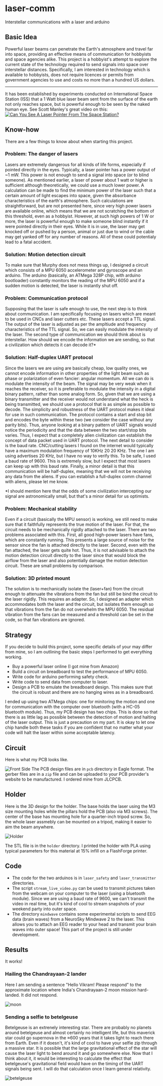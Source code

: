 # laser-comm
Interstellar communications with a laser and arduino

## Basic Idea

Powerful laser beams can penetrate the Earth's atmosphere and travel far into space, providing an effective means of communication for hobbyists and space agencies alike. This project is a hobbyist's attempt to explore the current state of the technology required to send signals into space over interstellar distances. Specifically, I am interested in technology which is available to hobbyists, does not require licences or permits from government agencies to use and costs no more than a hundred US dollars.

----
It has been established by experiments conducted on International Space Station (ISS) that a 1 Watt blue laser beam sent from the surface of the earth not only reaches space, but is powerful enough to be seen by the naked human eye. See Scott Manley's great video on this:  
[![Can You See A Laser Pointer From The Space Station?](http://img.youtube.com/vi/DCQ2CbfGs6g/0.jpg)](http://www.youtube.com/watch?v=DCQ2CbfGs6g "Can You See A Laser Pointer From The Space Station?")

## Know-how

There are a few things to know about when starting this project. 

### Problem: The danger of lasers

Lasers are extremely dangerous for all kinds of life forms, especially if pointed directly in the eyes. Typically, a laser pointer has a power output of \~1 mW. This power is not enough to send a signal into space (or to blind someone). As mentioned earlier, a laser of power about 1 watt or higher is sufficient although theoretically, we could use a much lower power. A calculation can be made to find the minimum power of the laser such that a certain amount of light escapes into space, given the absorbance characteristics of the earth's atmosphere. Such calculations are straightforward, but are not presented here, since very high power lasers are available online, which means that we are not scratching the bottom of this threshold, even as a hobbyist. However, at such high powers of 1 W or more, the laser is powerful enough to make someone blind instantly if it were pointed directly in their eyes. While it is in use, the laser may get knocked off or pushed by a person, animal or just due to wind or the cable may get yanked off for any number of reasons. All of these could potentialy lead to a fatal accident.


### Solution: Motion detection circuit
To make sure that Murphy does not mess things up, I designed a circuit which consists of a MPU 6050 accelerometer and gyroscope and an arduino.
The arduino (basically, an ATMega 328P chip, with arduino bootloader) constantly monitors the reading of the MPU 6050 and if a sudden motion is detected, the laser is instantly shut off.

### Problem: Communication protocol
Supposing that the laser is safe enough to use, the next step is to think about communication. I am specifically focusing on lasers which are meant to be used in CNCs and laser cutters etc. These lasers accept a TTL signal. The output of the laser is adjusted as per the ampltiude and frequency characteristics of the TTL signal. So, we can easily modulate the intensity of the laser. The second type of communication we should think about is interstellar. How should we encode the information we are sending, so that a civilization which detects it can decode it?\* 

### Solution: Half-duplex UART protocol
Since the lasers we are using are basically cheap, low quality ones, we cannot encode information in other properties of the light beam such as phase or polarization of even fancier: angular momentum. All we can do is modulate the intensity of the beam. The signal may be very weak when it reaches the receiver, so it is preferable to modulate the intensity in a digital binary pattern, rather than some analog form. So, given that we are using a binary transmitter and the receiver would not understand what the heck is being transmitted, we should use a protocol that is as simple as possible to decode. The simplicity and robustness of the UART protocol makes it ideal for use in such communication. The protocol contains a start and stop bit and encodes the byte within these two (we consider the case without any parity bits). Thus, anyone looking at a binary pattern of UART signals would notice the periodicity and that the data between the two start/stop bits varies. Thus, I expect that a completely alien civilization can establish the concept of data packet used in UART protocol. The next detail to consider is the baud rate. CNC/cutting lasers I found on the internet would typically have a maximum modulation frequency of 10KHz 20 20 KHz. The one I am using advertises 20 KHz, but I have no way to verify this. To be safe, I used a baud rate of 9600. This is extremely slow, but I expect that most lasers can keep up with this baud rate. Finally, a minor detail is that this communication will be half-duplex, meaning that we will not be receiving any data from the aliens. If you can establish a full-duplex comm channel with aliens, please let me know.

\*I should mention here that the odds of some civilization intercepting our signal are astronomically small, but that's a minor detail for us optimists.

### Problem: Mechanical stability
Even if a circuit (basically the MPU sensor) is working, we still need to make sure that it faithfully represents the true motion of the laser. For that, the circuit needs to be mechanically rigidly attached to the laser. There are two problems associated with this. First, all good high-power lasers have fans, which are constantly running. This presents a large source of noise for the sensor since the fan is attached directly to the laser. Second, even with the fan attached, the laser gets quite hot. Thus, it is not advisable to attach the motion detection circuit directly to the laser since that would block the airflow from the laser and also potentially damage the motion detection circuit. These are small problems by comparison.

### Solution: 3D printed mount
The solution is to mechanically isolate the (laser+fan) from the circuit enough to attenuate the vibrations from the fan but still be bind the circuit to the laser rigidly. This requires an adapter. So, I designed an adapter which accommodates both the laser and the circuit, but isolates them enough so that vibrations from the fan do not overwhelm the MPU 6050. The residual vibration from the fans can be measured and a threshold can be set in the code, so that fan vibrations are ignored.

## Strategy
If you decide to build this project, some specific details of your may differ from mine, so I am outlining the basic steps I performed to get everything working.

- Buy a powerful laser online (I got mine from Amazon)
- Build a circuit on breadboard to test the performance of MPU 6050.
- Write code for arduino performing safety check.
- Write code to send data from computer to laser.
- Design a PCB to emulate the breadboard design. This makes sure that the circuit is robust and there are no hanging wires as in a breadboard.

I ended up using two ATMega chips: one for minitoring the motion and one for communication with the computer over bluetooth (with a HC-05 bluetooth module). Thus, my PCB design has two chips. This is done so that there is as little lag as possible between the detection of motion and halting of the laser output. This is just a precaution on my part. It is okay to let one chip handle both these tasks if you are confident that no matter what your code will halt the laser within some acceptable latency.

## Circuit
Here is what my PCB looks like.

![Front Side](https://github.com/dataplayer12/laser-comm/blob/master/images/pcb.png)
The PCB design files are in `pcb` directory in Eagle format. The gerber files are in a `zip` file and can be uploaded to your PCB provider's website to be manufactured. I ordered mine from JLCPCB.

## Holder
Here is the 3D design for the holder. The base holds the laser using the M3 size mounting holes while the pillars hold the PCB (also via M3 screws). The center of the base has mounting hole for a quarter-inch tripod screw. So, the whole laser assmebly can be mounted on a tripod, making it easier to aim the beam anywhere.

![Holder](https://github.com/dataplayer12/laser-comm/blob/master/images/holder.png)

The STL file is in the `holder` directory. I printed the holder with PLA using typical parameters for this material at 15% infill on a FlashForge printer.

## Code
- The code for the two arduinos is in `laser_safety` and `laser_transmitter` directories.
- The script `stream_live_video.py` can be used to transmit pictures taken from the webcam on your computer to the laser (using a bluetooth module). Since we are using a baud rate of 9600, we can't transmit the video in real time, but it's kind of cool to stream snapshots of your weekend party into outer space.
- The directory `mindwave` contains some experimental scripts to send EEG data (brain waves) from a NeuroSky Mindwave 2 to the laser. This allows you to attach an EEG reader to your head and transmit your brain waves into outer space! This part of the project is still under development.

## Results
It works!

### Hailing the Chandrayaan-2 lander
Here I am sending a sentence "Hello Vikram! Please respond" to the approximate location where India's Chandrayaan-2 moon mission hard-landed. It did not respond.

![moon](https://github.com/dataplayer12/laser-comm/blob/master/images/moon.jpeg)

### Sending a selfie to betelgeuse
Betelgeuse is an extrenely interesting star. There are probably no planets around betelgeuse and almost certainly no intelligent life, but this maverick star could go supernova in the ≈600 years that it takes light to reach there from Earth. Even if it doesn't, it's kind of cool to have your selfie zip through a massive star. It is possible that the large gravitational effect of the star will cause the laser light to bend around it and go somewhere else. Now that I think about it, it would be interesting to calculate the effect that betelgeuse's gravitational field would have on the timing of the UART signals being sent. I will do that calculation once I learn general relativity.

![betelgeuse](https://github.com/dataplayer12/laser-comm/blob/master/images/betelgeuse.jpeg)